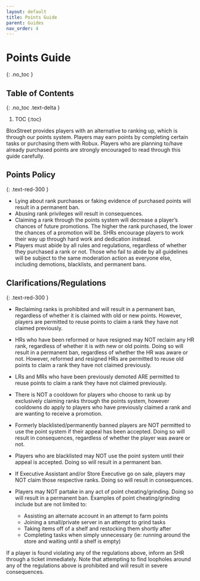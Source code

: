 ```yaml
---
layout: default
title: Points Guide
parent: Guides
nav_order: 4
---
```


# Points Guide
{: .no_toc }

## Table of Contents
{: .no_toc .text-delta }

1. TOC
{:toc}

BloxStreet provides players with an alternative to ranking up, which is through our points system. Players may earn points by completing certain tasks or purchasing them with Robux. Players who are planning to/have already purchased points are strongly encouraged to read through this guide carefully.

## Points Policy
{: .text-red-300 }

* Lying about rank purchases or faking evidence of purchased points will result in a permanent ban.
* Abusing rank privileges will result in consequences.
* Claiming a rank through the points system will decrease a player’s chances of future promotions. The higher the rank purchased, the lower the chances of a promotion will be. SHRs encourage players to work their way up through hard work and dedication instead.
* Players must abide by all rules and regulations, regardless of whether they purchased a rank or not. Those who fail to abide by all guidelines will be subject to the same moderation action as everyone else, including demotions, blacklists, and permanent bans.

## Clarifications/Regulations
{: .text-red-300 }

* Reclaiming ranks is prohibited and will result in a permanent ban, regardless of whether it is claimed with old or new points. However, players are permitted to reuse points to claim a rank they have not claimed previously.
* HRs who have been reformed or have resigned may NOT reclaim any HR rank, regardless of whether it is with new or old points. Doing so will result in a permanent ban, regardless of whether the HR was aware or not. However, reformed and resigned HRs are permitted to reuse old points to claim a rank they have not claimed previously.
* LRs and MRs who have been previously demoted ARE permitted to reuse points to claim a rank they have not claimed previously.
* There is NOT a cooldown for players who choose to rank up by exclusively claiming ranks through the points system, however cooldowns do apply to players who have previously claimed a rank and are wanting to receive a promotion.
* Formerly blacklisted/permanently banned players are NOT permitted to use the point system if their appeal has been accepted. Doing so will result in consequences, regardless of whether the player was aware or not.
* Players who are blacklisted may NOT use the point system until their appeal is accepted. Doing so will result in a permanent ban.
* If Executive Assistant and/or Store Executive go on sale, players may NOT claim those respective ranks. Doing so will result in consequences.
* Players may NOT partake in any act of point cheating/grinding. Doing so will result in a permanent ban. Examples of point cheating/grinding include but are not limited to:

  * Assisting an alternate account in an attempt to farm points
  * Joining a small/private server in an attempt to grind tasks
  * Taking items off of a shelf and restocking them shortly after
  * Completing tasks when simply unnecessary (ie: running around the store and waiting until a shelf is empty)

If a player is found violating any of the regulations above, inform an SHR through a ticket immediately. Note that attempting to find loopholes around any of the regulations above is prohibited and will result in severe consequences.

